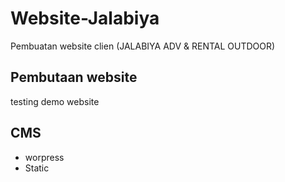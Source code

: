# Website-Jalabiya
Pembuatan website clien  (JALABIYA ADV &amp; RENTAL OUTDOOR)


## Pembutaan website 






testing demo website

## CMS 
- worpress
- Static 